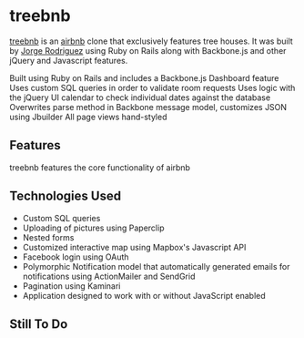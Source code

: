 # treebnb

[treebnb](www.treebnb.me) is an [airbnb](www.airbnb.com) clone that exclusively features tree houses. It was built by [Jorge Rodriguez](www.jorgerafaelrodriguez.com) using Ruby on Rails along with Backbone.js and other jQuery and Javascript features. 

Built using Ruby on Rails and includes a Backbone.js Dashboard feature
Uses custom SQL queries in order to validate room requests
Uses logic with the jQuery UI calendar to check individual dates against the database
Overwrites parse method in Backbone message model, customizes JSON using Jbuilder
All page views hand-styled

## Features

treebnb features the core functionality of airbnb 

## Technologies Used

* Custom SQL queries
* Uploading of pictures using Paperclip
* Nested forms
* Customized interactive map using Mapbox's Javascript API
* Facebook login using OAuth
* Polymorphic Notification model that automatically generated emails for notifications using ActionMailer and SendGrid
* Pagination using Kaminari
* Application designed to work with or without JavaScript enabled

## Still To Do